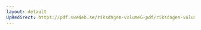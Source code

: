 ```yaml
---
layout: default
UpRedirect: https://pdf.swedeb.se/riksdagen-volumeG-pdf/riksdagen-volumeG-pdf/data/199192/reg_199192_SkU/reg_199192_SkU_0002.pdf
---
```

